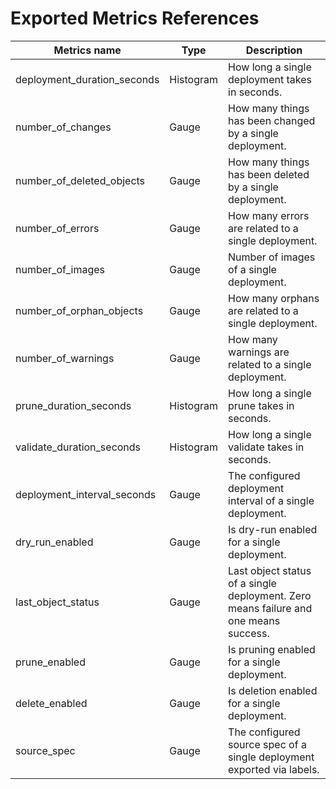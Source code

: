<!-- This comment is uncommented when auto-synced to www-kluctl.io

---
title: Metrics of the KluctlDeployment Controller
linkTitle: KluctlDeployment Controller Metrics
description: KluctlDeployment documentation
weight: 20
---
-->

# Exported Metrics References

| Metrics name                | Type      | Description                                                                          |
|-----------------------------|-----------|--------------------------------------------------------------------------------------|
| deployment_duration_seconds | Histogram | How long a single deployment takes in seconds.                                       |
| number_of_changes           | Gauge     | How many things has been changed by a single deployment.                             |
| number_of_deleted_objects   | Gauge     | How many things has been deleted by a single deployment.                             |
| number_of_errors            | Gauge     | How many errors are related to a single deployment.                                  |
| number_of_images            | Gauge     | Number of images of a single deployment.                                             |
| number_of_orphan_objects    | Gauge     | How many orphans are related to a single deployment.                                 |
| number_of_warnings          | Gauge     | How many warnings are related to a single deployment.                                |
| prune_duration_seconds      | Histogram | How long a single prune takes in seconds.                                            |
| validate_duration_seconds   | Histogram | How long a single validate takes in seconds.                                         |
| deployment_interval_seconds | Gauge     | The configured deployment interval of a single deployment.                           |
| dry_run_enabled             | Gauge     | Is dry-run enabled for a single deployment.                                          |
| last_object_status          | Gauge     | Last object status of a single deployment. Zero means failure and one means success. |
| prune_enabled               | Gauge     | Is pruning enabled for a single deployment.                                          |
| delete_enabled              | Gauge     | Is deletion enabled for a single deployment.                                         |
| source_spec                 | Gauge     | The configured source spec of a single deployment exported via labels.               |
